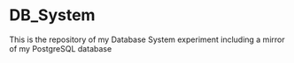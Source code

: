 # DB_System
This is the repository of my Database System experiment including a mirror of my PostgreSQL database
